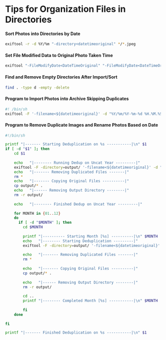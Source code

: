 # Tips for Organization Files in Directories

#### Sort Photos into Directories by Date

```bash
exiftool -r -d %Y/%m "-directory<datetimeoriginal" */*.jpeg
```

#### Set File Modified Data to Original Photo Taken Time
```bash
exiftool "-FileModifyDate<DateTimeOriginal" "-FileModifyDate<DateTimeOriginal" *
```


#### Find and Remove Empty Directories After Import/Sort

```bash
find . -type d -empty -delete
```



#### Program to Import Photos into Archive Skipping Duplicates

```bash
#! /bin/sh
exiftool -F '-filename<${datetimeoriginal}' -d "%Y/%m/%Y-%m-%d %H.%M.%S.%%e" $1
```



#### Program to Remove Duplicate Images and Rename Photos Based on Date

```bash
#!/bin/sh

printf "|------- Starting Deduplication on %s -----------|\n" $1
if [ -d "$1" ]; then
	cd $1
	
	echo   "|-------- Running Dedup on Uncat Year ---------|"
	exiftool -F -directory=output/ '-filename<${datetimeoriginal}' -d "%Y-%m-%d %H.%M.%S.%%e" .
	echo   "|------- Removing Duplicated Files -------|"
	rm *
	echo   "|------- Copying Original Files ----------|"
	cp output/* .
	echo   "|------ Removing Output Directory --------|"
	rm -r output/
	
	echo   "|-------- Finished Dedup on Uncat Year ---------|"
	
	for MONTH in {01..12}
	do
	  if [ -d "$MONTH" ]; then
	    cd $MONTH	
	    
	    printf "|---------- Starting Month [%s] ----------|\n" $MONTH
	    echo   "|-------- Starting Deduplication ---------|"
	    exiftool -F -directory=output/ '-filename<${datetimeoriginal}' -d "%Y-%m-%d %H.%M.%S.%%e" .
	    
	    echo   "|------- Removing Duplicated Files -------|"
	    rm *
	    
	    echo   "|------- Copying Original Files ----------|"
	    cp output/* .
	    
	    echo   "|------ Removing Output Directory --------|"
	    rm -r output/
	    
	    cd ..
	    printf "|-------- Completed Month [%s] -----------|\n" $MONTH
	    
	    fi
	done
			
fi

printf "|------- Finished Deduplication on %s -----------|\n" $1
```


